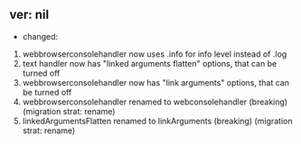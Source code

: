 ## ver: nil

- changed:

1. webbrowserconsolehandler now uses .info for info level instead of .log
2. text handler now has "linked arguments flatten" options, that can be turned off
3. webbrowserconsolehandler now has "link arguments" options, that can be turned off
4. webbrowserconsolehandler renamed to webconsolehandler (breaking) (migration strat: rename)
5. linkedArgumentsFlatten renamed to linkArguments (breaking) (migration strat: rename)